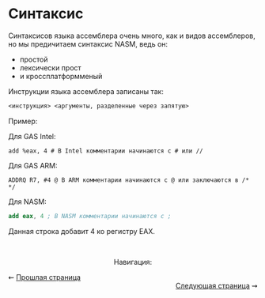 # Синтаксис

Синтаксисов языка ассемблера очень много, как и видов ассемблеров, но мы предичитаем синтаксис NASM, ведь он:
* простой
* лексически прост
* и кроссплатформменый

Инструкции языка ассемблера записаны так:
```asm
<инструкция> <аргументы, разделенные через запятую>
```

Пример:

Для GAS Intel:
```gas
add %eax, 4 # В Intel комментарии начинаются с # или //
```

Для GAS ARM:
```gasarm
ADDRQ R7, #4 @ В ARM комментарии начинаются с @ или заключаются в /* */
```
Для NASM:
```nasm
add eax, 4 ; В NASM комментарии начинаются с ;
```
Данная строка добавит 4 ко регистру EAX.

<br/>
<p align="center">
Навигация:
  <div align="left">
    ⇜ <a href="start.md">Прошлая страница</a>
  </div>
  <div align="right">
    <a href="commands.md">Следующая страница</a> ⇝
  </div>
</p>
